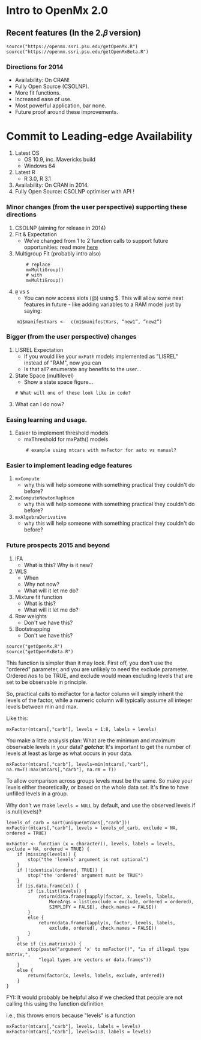 # Intro to OpenMx 2.0

## Recent features (In the 2.𝛽 version)

```splus
source("https://openmx.ssri.psu.edu/getOpenMx.R")
source("https://openmx.ssri.psu.edu/getOpenMxBeta.R")
```
### Directions for 2014

* Availability: On CRAN!
* Fully Open Source (CSOLNP).
* More fit functions.
* Increased ease of use.
* Most powerful application, bar none.
* Future proof around these improvements.

# Commit to Leading-edge Availability
1. Latest OS
	* OS 10.9, inc. Mavericks build
	* Windows 64
2. Latest R
	* R 3.0, R 3.1
3. Availability: On CRAN in 2014.
4. Fully Open Source: CSOLNP optimiser with API !

### Minor changes (from the user perspective) supporting these directions 

1. CSOLNP  (aiming for release in 2014)
2. Fit & Expectation
	* We’ve changed from 1 to 2 function calls to support future opportunities: read more [here](link)
3. Multigroup Fit (probably intro also)
	```splus
		# replace
		mxMultiGroup()
		# with
		mxMultiGroup()
	```
4. `@` vs `$`
	* You can now access slots (@) using $. This will allow some neat features in future - like adding variables to a RAM model just by saying:

```splus
	m1$manifestVars <-  c(m1$manifestVars, “new1”, “new2”)
```

### Bigger (from the user perspective) changes
1. LISREL Expectation
	* If you would like your `mxPath` models implemented as "LISREL" instead of "RAM", now you can
	* Is that all? enumerate any benefits to the user...
2. State Space (multilevel)
	* Show a state space figure...
	```splus
	# What will one of these look like in code?
	```
3. What can I do now?

### Easing learning and usage.

1. Easier to implement threshold models
	* mxThreshold for mxPath() models
	```splus
		# example using mtcars with mxFactor for auto vs manual?
	```
### Easier to implement leading edge features
1. `mxCompute`
	* why this will help someone with something practical they couldn't do before?
2. `mxComputeNewtonRaphson`
	* why this will help someone with something practical they couldn't do before?
3. `mxAlgebraDerivative`
	* why this will help someone with something practical they couldn't do before?

### Future prospects 2015 and beyond
1. IFA
	* What is this? Why is it new?
3. WLS
	* When
	* Why not now?
	* What will it let me do?
4. Mixture fit function
	* What is this?
	* What will it let me do?
5. Row weights
	* Don't we have this?
6. Bootstrapping
	* Don't we have this?

```splus
source("getOpenMx.R")
source("getOpenMxBeta.R")
```

This function is simpler than it may look. First off, you don't use the "ordered" parameter, and you are unlikely to need the exclude parameter. Ordered *has* to be TRUE, and exclude would mean excluding levels that are set to be observable in principle.

So, practical calls to mxFactor for a factor column will simply inherit the levels of the factor, while a numeric column will typically assume all integer levels between min and max. 

Like this:

```splus
mxFactor(mtcars[,"carb"], levels = 1:8, labels = levels)
```

You make a little analysis plan: What are the minimum and maximum observable levels in your data?
***gotcha***: It's important to get the number of levels at least as large as what occurs in your data. 

```splus
mxFactor(mtcars[,"carb"], levels=min(mtcars[,"carb"], na.rm=T):max(mtcars[,"carb"], na.rm = T))
```    
To allow comparison across groups levels must be the same. So make your levels either theoretically, or based on the whole data set. It's fine to have unfilled levels in a group.

Why don't we make `levels = NULL` by default, and use the observed levels if is.null(levels)?

```splus
levels_of_carb = sort(unique(mtcars[,"carb"]))
mxFactor(mtcars[,"carb"], levels = levels_of_carb, exclude = NA, ordered = TRUE)

mxFactor <- function (x = character(), levels, labels = levels, exclude = NA, ordered = TRUE) {
    if (missing(levels)) {
        stop("the 'levels' argument is not optional")
    }
    if (!identical(ordered, TRUE)) {
        stop("the 'ordered' argument must be TRUE")
    }
    if (is.data.frame(x)) {
        if (is.list(levels)) {
            return(data.frame(mapply(factor, x, levels, labels, 
                MoreArgs = list(exclude = exclude, ordered = ordered), 
                SIMPLIFY = FALSE), check.names = FALSE))
        }
        else {
            return(data.frame(lapply(x, factor, levels, labels, 
                exclude, ordered), check.names = FALSE))
        }
    }
    else if (is.matrix(x)) {
        stop(paste("argument 'x' to mxFactor()", "is of illegal type matrix,", 
            "legal types are vectors or data.frames"))
    }
    else {
        return(factor(x, levels, labels, exclude, ordered))
    }
}
```

FYI: It would probably be helpful also if we checked that people are not calling this using the function definition

 i.e., this throws errors because "levels" is a function

```splus
mxFactor(mtcars[,"carb"], levels, labels = levels)
mxFactor(mtcars[,"carb"], levels=1:3, labels = levels)
    
```
